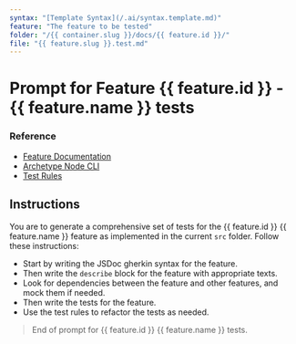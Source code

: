 ```yaml
---
syntax: "[Template Syntax](/.ai/syntax.template.md)"
feature: "The feature to be tested"
folder: "/{{ container.slug }}/docs/{{ feature.id }}/"
file: "{{ feature.slug }}.test.md"
---
```


# Prompt for Feature {{ feature.id }} - {{ feature.name }} tests

### Reference



<!--
  {{ containerFolder: /{{container.slug}} }}
  {{ folderRules: {{containerFolder}}/.ai/}}
  -->

- [Feature Documentation](/docs/{{feature.slug}}.blueprint.md)
- [Archetype Node CLI](/{{container.slug}}/docs/{{container.archetype}}.archetype.md)
- [Test Rules](/{{container.slug}}/.ai/rules/test.rules.md)

<!--
  Read this documents to understand the feature requirements and the container rules.
  Ask the user if you don`t find any of the needed documents.
-->

## Instructions

You are to generate a comprehensive set of tests for the {{ feature.id }} {{ feature.name }} feature as implemented in the current `src` folder. Follow these instructions:

- Start by writing the JSDoc gherkin syntax for the feature.
- Then write the `describe` block for the feature with appropriate texts.
- Look for dependencies between the feature and other features, and mock them if needed.
- Then write the tests for the feature.
- Use the test rules to refactor the tests as needed.

> End of prompt for {{ feature.id }} {{ feature.name }} tests. 
